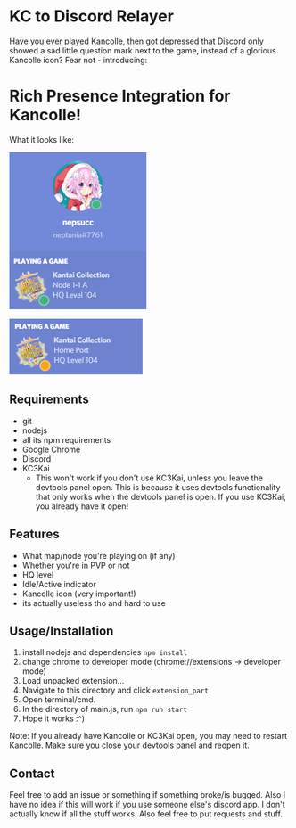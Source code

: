 KC to Discord Relayer
=====================

Have you ever played Kancolle, then got depressed that Discord only showed a sad little question mark next to the game, instead of a glorious Kancolle icon? Fear not - introducing: 

# Rich Presence Integration for Kancolle!

What it looks like:

![node 1-1a](./img/battle.PNG)

![idle_home](./img/idle.PNG)

## Requirements

* git
* nodejs
* all its npm requirements
* Google Chrome
* Discord
* KC3Kai
	- This won't work if you don't use KC3Kai, unless you leave the devtools panel open. This is because it uses devtools functionality that only works when the devtools panel is open. If you use KC3Kai, you already have it open!

## Features

* What map/node you're playing on (if any)
* Whether you're in PVP or not
* HQ level
* Idle/Active indicator
* Kancolle icon (very important!)
* its actually useless tho and hard to use

## Usage/Installation

1. install nodejs and dependencies `npm install`
2. change chrome to developer mode (chrome://extensions -> developer mode)
3. Load unpacked extension...
4. Navigate to this directory and click `extension_part`
5. Open terminal/cmd.
6. In the directory of main.js, run `npm run start`
7. Hope it works :^)

Note: If you already have Kancolle or KC3Kai open, you may need to restart Kancolle. Make sure you close your devtools panel and reopen it.

## Contact

Feel free to add an issue or something if something broke/is bugged. Also I have no idea if this will work if you use someone else's discord app. I don't actually know if all the stuff works. Also feel free to put requests and stuff.
